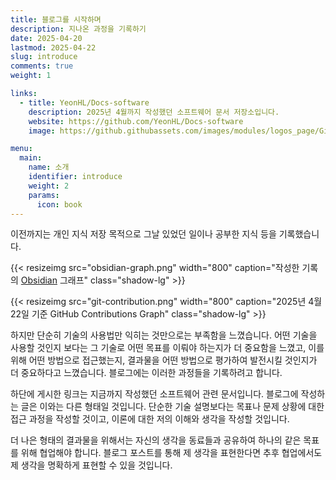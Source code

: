 ```yaml
---
title: 블로그를 시작하며
description: 지나온 과정을 기록하기
date: 2025-04-20
lastmod: 2025-04-22
slug: introduce
comments: true
weight: 1

links:
  - title: YeonHL/Docs-software
    description: 2025년 4월까지 작성했던 소프트웨어 문서 저장소입니다.
    website: https://github.com/YeonHL/Docs-software
    image: https://github.githubassets.com/images/modules/logos_page/GitHub-Mark.png

menu:
  main:
    name: 소개
    identifier: introduce
    weight: 2
    params:
      icon: book
---
```


이전까지는 개인 지식 저장 목적으로 그날 있었던 일이나 공부한 지식 등을 기록했습니다.

{{< resizeimg src="obsidian-graph.png" width="800" caption="작성한 기록의 [Obsidian](https://obsidian.md/) 그래프" class="shadow-lg" >}}

{{< resizeimg src="git-contribution.png" width="800" caption="2025년 4월 22일 기준 GitHub Contributions Graph" class="shadow-lg" >}}

하지만 단순히 기술의 사용법만 익히는 것만으로는 부족함을 느꼈습니다. 어떤 기술을 사용할 것인지 보다는 그 기술로 어떤 목표를 이뤄야 하는지가 더 중요함을 느꼈고, 이를 위해 어떤 방법으로 접근했는지, 결과물을 어떤 방법으로 평가하여 발전시킬 것인지가 더 중요하다고 느꼈습니다. 블로그에는 이러한 과정들을 기록하려고 합니다.

하단에 게시한 링크는 지금까지 작성했던 소프트웨어 관련 문서입니다. 블로그에 작성하는 글은 이와는 다른 형태일 것입니다. 단순한 기술 설명보다는 목표나 문제 상황에 대한 접근 과정을 작성할 것이고, 이론에 대한 저의 이해와 생각을 작성할 것입니다.

더 나은 형태의 결과물을 위해서는 자신의 생각을 동료들과 공유하여 하나의 같은 목표를 위해 협업해야 합니다. 블로그 포스트를 통해 제 생각을 표현한다면 추후 협업에서도 제 생각을 명확하게 표현할 수 있을 것입니다.

